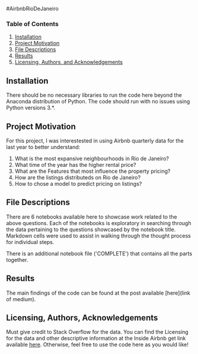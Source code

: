 #AirbnbRioDeJaneiro
### Table of Contents

1. [Installation](#installation)
2. [Project Motivation](#motivation)
3. [File Descriptions](#files)
4. [Results](#results)
5. [Licensing, Authors, and Acknowledgements](#licensing)

## Installation <a name="installation"></a>

There should be no necessary libraries to run the code here beyond the Anaconda distribution of Python.  The code should run with no issues using Python versions 3.*.

## Project Motivation<a name="motivation"></a>

For this project, I was interestested in using Airbnb quarterly data for the last year to better understand:

1. What is the most expansive neighbourhoods in Rio de Janeiro?
2. What time of the year has the higher rental price?
3. What are the Features that most influence the property pricing?
4. How are the listings distributeds on Rio de Janeiro?
5. How to chose a model to predict pricing on listings?

## File Descriptions <a name="files"></a>

There are 6 notebooks available here to showcase work related to the above questions.  Each of the notebooks is exploratory in searching through the data pertaining to the questions showcased by the notebook title.  Markdown cells were used to assist in walking through the thought process for individual steps.  

There is an additional notebook file ('COMPLETE') that contains all the parts together.

## Results<a name="results"></a>

The main findings of the code can be found at the post available [here](link of medium).

## Licensing, Authors, Acknowledgements<a name="licensing"></a>

Must give credit to Stack Overflow for the data.  You can find the Licensing for the data and other descriptive information at the Inside Airbnb get link available [here](http://insideairbnb.com).  Otherwise, feel free to use the code here as you would like! 

